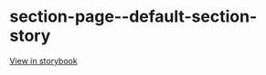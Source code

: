 # section-page--default-section-story

[View in storybook](https://raw.githack.com/Independent-Digital-News-and-Media-Ltd/standard-pwamp-sb/PR-381-sb/index.html?path=/story/section-page--default-section-story)
